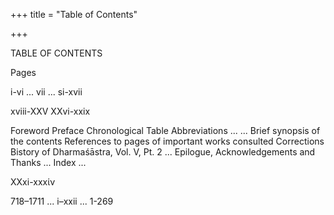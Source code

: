 +++
title = "Table of Contents"

+++

TABLE OF CONTENTS 

Pages 

i-vi ... vii ... si-xvii 

xviii-XXV XXvi-xxix 

Foreword Preface Chronological Table Abbreviations ... ... Brief synopsis of the contents References to pages of important works consulted Corrections Bistory of Dharmaśāstra, Vol. V, Pt. 2 ... Epilogue, Acknowledgements and Thanks ... Index ... 

XXxi-xxxίν 

718–1711 ... i–xxii ... 1-269 
